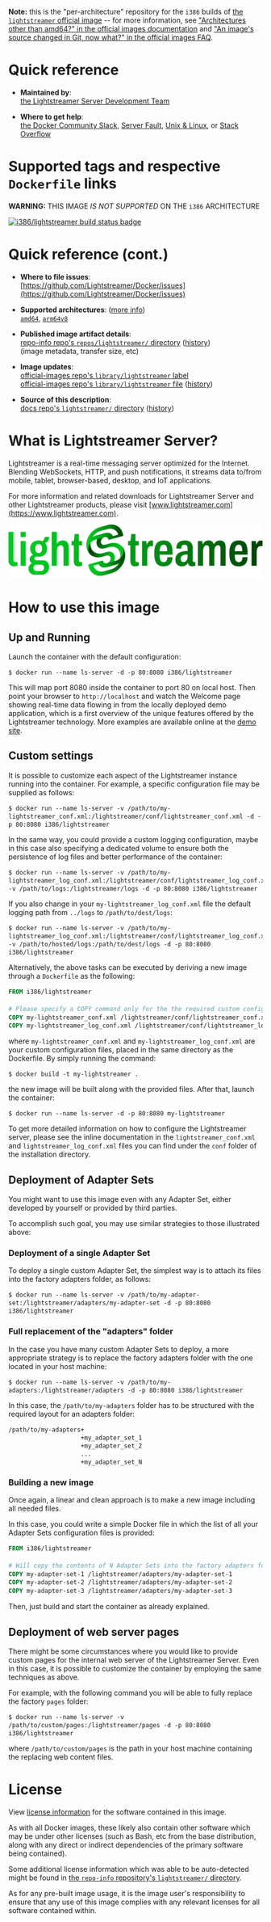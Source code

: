 <!--

********************************************************************************

WARNING:

    DO NOT EDIT "lightstreamer/README.md"

    IT IS AUTO-GENERATED

    (from the other files in "lightstreamer/" combined with a set of templates)

********************************************************************************

-->

**Note:** this is the "per-architecture" repository for the `i386` builds of [the `lightstreamer` official image](https://hub.docker.com/_/lightstreamer) -- for more information, see ["Architectures other than amd64?" in the official images documentation](https://github.com/docker-library/official-images#architectures-other-than-amd64) and ["An image's source changed in Git, now what?" in the official images FAQ](https://github.com/docker-library/faq#an-images-source-changed-in-git-now-what).

# Quick reference

-	**Maintained by**:  
	[the Lightstreamer Server Development Team](https://github.com/Lightstreamer/Docker)

-	**Where to get help**:  
	[the Docker Community Slack](https://dockr.ly/comm-slack), [Server Fault](https://serverfault.com/help/on-topic), [Unix & Linux](https://unix.stackexchange.com/help/on-topic), or [Stack Overflow](https://stackoverflow.com/help/on-topic)

# Supported tags and respective `Dockerfile` links

**WARNING:** THIS IMAGE *IS NOT SUPPORTED* ON THE `i386` ARCHITECTURE

[![i386/lightstreamer build status badge](https://img.shields.io/jenkins/s/https/doi-janky.infosiftr.net/job/multiarch/job/i386/job/lightstreamer.svg?label=i386/lightstreamer%20%20build%20job)](https://doi-janky.infosiftr.net/job/multiarch/job/i386/job/lightstreamer/)

# Quick reference (cont.)

-	**Where to file issues**:  
	[https://github.com/Lightstreamer/Docker/issues](https://github.com/Lightstreamer/Docker/issues)

-	**Supported architectures**: ([more info](https://github.com/docker-library/official-images#architectures-other-than-amd64))  
	[`amd64`](https://hub.docker.com/r/amd64/lightstreamer/), [`arm64v8`](https://hub.docker.com/r/arm64v8/lightstreamer/)

-	**Published image artifact details**:  
	[repo-info repo's `repos/lightstreamer/` directory](https://github.com/docker-library/repo-info/blob/master/repos/lightstreamer) ([history](https://github.com/docker-library/repo-info/commits/master/repos/lightstreamer))  
	(image metadata, transfer size, etc)

-	**Image updates**:  
	[official-images repo's `library/lightstreamer` label](https://github.com/docker-library/official-images/issues?q=label%3Alibrary%2Flightstreamer)  
	[official-images repo's `library/lightstreamer` file](https://github.com/docker-library/official-images/blob/master/library/lightstreamer) ([history](https://github.com/docker-library/official-images/commits/master/library/lightstreamer))

-	**Source of this description**:  
	[docs repo's `lightstreamer/` directory](https://github.com/docker-library/docs/tree/master/lightstreamer) ([history](https://github.com/docker-library/docs/commits/master/lightstreamer))

# What is Lightstreamer Server?

Lightstreamer is a real-time messaging server optimized for the Internet. Blending WebSockets, HTTP, and push notifications, it streams data to/from mobile, tablet, browser-based, desktop, and IoT applications.

For more information and related downloads for Lightstreamer Server and other Lightstreamer products, please visit [www.lightstreamer.com](https://www.lightstreamer.com).

![logo](https://raw.githubusercontent.com/docker-library/docs/e7ce6514d9289b897fcb5a4b73e9fafb5f761709/lightstreamer/logo.png)

# How to use this image

## Up and Running

Launch the container with the default configuration:

```console
$ docker run --name ls-server -d -p 80:8080 i386/lightstreamer
```

This will map port 8080 inside the container to port 80 on local host. Then point your browser to `http://localhost` and watch the Welcome page showing real-time data flowing in from the locally deployed demo application, which is a first overview of the unique features offered by the Lightstreamer technology. More examples are available online at the [demo site](https://demos.lightstreamer.com).

## Custom settings

It is possible to customize each aspect of the Lightstreamer instance running into the container. For example, a specific configuration file may be supplied as follows:

```console
$ docker run --name ls-server -v /path/to/my-lightstreamer_conf.xml:/lightstreamer/conf/lightstreamer_conf.xml -d -p 80:8080 i386/lightstreamer
```

In the same way, you could provide a custom logging configuration, maybe in this case also specifying a dedicated volume to ensure both the persistence of log files and better performance of the container:

```console
$ docker run --name ls-server -v /path/to/my-lightstreamer_log_conf.xml:/lightstreamer/conf/lightstreamer_log_conf.xml -v /path/to/logs:/lightstreamer/logs -d -p 80:8080 i386/lightstreamer
```

If you also change in your `my-lightstreamer_log_conf.xml` file the default logging path from `../logs` to `/path/to/dest/logs`:

```console
$ docker run --name ls-server -v /path/to/my-lightstreamer_log_conf.xml:/lightstreamer/conf/lightstreamer_log_conf.xml -v /path/to/hosted/logs:/path/to/dest/logs -d -p 80:8080 i386/lightstreamer
```

Alternatively, the above tasks can be executed by deriving a new image through a `Dockerfile` as the following:

```dockerfile
FROM i386/lightstreamer

# Please specify a COPY command only for the the required custom configuration file
COPY my-lightstreamer_conf.xml /lightstreamer/conf/lightstreamer_conf.xml
COPY my-lightstreamer_log_conf.xml /lightstreamer/conf/lightstreamer_log_conf.xml
```

where `my-lightstreamer_conf.xml` and `my-lightstreamer_log_conf.xml` are your custom configuration files, placed in the same directory as the Dockerfile. By simply running the command:

```console
$ docker build -t my-lightstreamer .
```

the new image will be built along with the provided files. After that, launch the container:

```console
$ docker run --name ls-server -d -p 80:8080 my-lightstreamer
```

To get more detailed information on how to configure the Lightstreamer server, please see the inline documentation in the `lightstreamer_conf.xml` and `lightstreamer_log_conf.xml` files you can find under the `conf` folder of the installation directory.

## Deployment of Adapter Sets

You might want to use this image even with any Adapter Set, either developed by yourself or provided by third parties.

To accomplish such goal, you may use similar strategies to those illustrated above:

### Deployment of a single Adapter Set

To deploy a single custom Adapter Set, the simplest way is to attach its files into the factory adapters folder, as follows:

```console
$ docker run --name ls-server -v /path/to/my-adapter-set:/lightstreamer/adapters/my-adapter-set -d -p 80:8080 i386/lightstreamer
```

### Full replacement of the "adapters" folder

In the case you have many custom Adapter Sets to deploy, a more appropriate strategy is to replace the factory adapters folder with the one located in your host machine:

```console
$ docker run --name ls-server -v /path/to/my-adapters:/lightstreamer/adapters -d -p 80:8080 i386/lightstreamer
```

In this case, the `/path/to/my-adapters` folder has to be structured with the required layout for an adapters folder:

```console
/path/to/my-adapters+
                    +my_adapter_set_1
                    +my_adapter_set_2
                    ...
                    +my_adapter_set_N
```

### Building a new image

Once again, a linear and clean approach is to make a new image including all needed files.

In this case, you could write a simple Docker file in which the list of all your Adapter Sets configuration files is provided:

```dockerfile
FROM i386/lightstreamer

# Will copy the contents of N Adapter Sets into the factory adapters folder
COPY my-adapter-set-1 /lightstreamer/adapters/my-adapter-set-1
COPY my-adapter-set-2 /lightstreamer/adapters/my-adapter-set-2
COPY my-adapter-set-3 /lightstreamer/adapters/my-adapter-set-3
```

Then, just build and start the container as already explained.

## Deployment of web server pages

There might be some circumstances where you would like to provide custom pages for the internal web server of the Lightstreamer Server. Even in this case, it is possible to customize the container by employing the same techniques as above.

For example, with the following command you will be able to fully replace the factory `pages` folder:

```console
$ docker run --name ls-server -v /path/to/custom/pages:/lightstreamer/pages -d -p 80:8080 i386/lightstreamer
```

where `/path/to/custom/pages` is the path in your host machine containing the replacing web content files.

# License

View [license information](https://www.lightstreamer.com/lightstreamer-sla) for the software contained in this image.

As with all Docker images, these likely also contain other software which may be under other licenses (such as Bash, etc from the base distribution, along with any direct or indirect dependencies of the primary software being contained).

Some additional license information which was able to be auto-detected might be found in [the `repo-info` repository's `lightstreamer/` directory](https://github.com/docker-library/repo-info/tree/master/repos/lightstreamer).

As for any pre-built image usage, it is the image user's responsibility to ensure that any use of this image complies with any relevant licenses for all software contained within.
